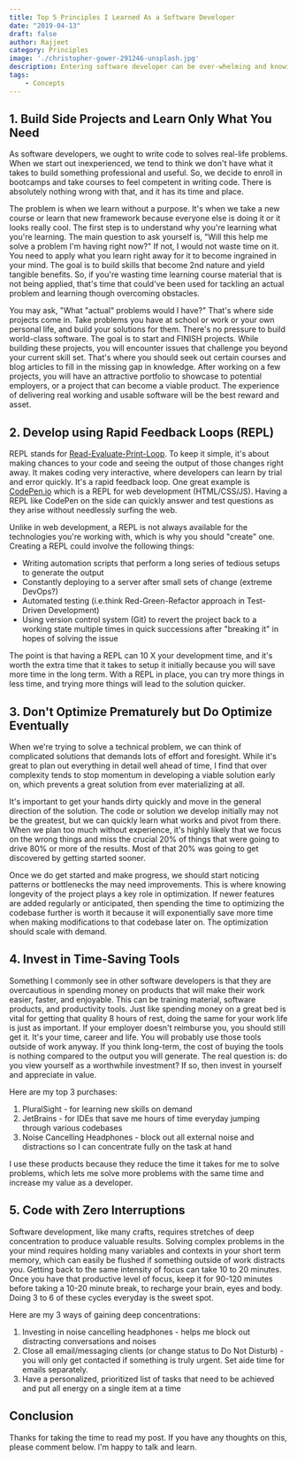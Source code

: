 ```yaml
---
title: Top 5 Principles I Learned As a Software Developer 
date: "2019-04-13"
draft: false
author: Rajjeet
category: Principles
image: './christopher-gower-291246-unsplash.jpg'
description: Entering software developer can be over-whelming and knowing what to focus is half the battle. In this post, I talk about some of the underlying principles I learned over my 3 years of development experience. 
tags: 
    - Concepts
---
```


## 1. Build Side Projects and Learn Only What You Need
As software developers, we ought to write code to solves real-life problems.
When we start out inexperienced, we tend to think we don't have what it takes to build something professional and useful.
So, we decide to enroll in bootcamps and take courses to feel competent in writing code. 
There is absolutely nothing wrong with that, and it has its time and place.

The problem is when we learn without a purpose. It's when we take a new course or learn that new framework because 
everyone else is doing it or it looks really cool. The first step is to understand why you're learning what you're learning. 
The main question to ask yourself is, "Will this help me solve a problem I'm having right now?" If not, I would not 
waste time on it. You need to apply what you learn right away for it to become ingrained in your mind. 
The goal is to build skills that become 2nd nature and yield tangible benefits.
So, if you're wasting time learning course material that is not being applied, that's time that could've been used
for tackling an actual problem and learning though overcoming obstacles.  
 
You may ask, "What "actual" problems would I have?" That's where side projects come in.
Take problems you have at school or work or your own personal life, and build your solutions for them.
There's no pressure to build world-class software. The goal is to start and FINISH projects. 
While building these projects, you will encounter issues that challenge you beyond your current 
skill set. That's where you should seek out certain courses and blog articles to fill in the missing gap in knowledge.
After working on a few projects, you will have an attractive portfolio to showcase to potential employers, 
or a project that can become a viable product. 
The experience of delivering real working and usable software will be the best reward and asset. 

## 2. Develop using Rapid Feedback Loops (REPL)
REPL stands for [Read-Evaluate-Print-Loop](https://en.wikipedia.org/wiki/Read%E2%80%93eval%E2%80%93print_loop).
To keep it simple, it's about making chances to your code and seeing the output of those changes right away.
It makes coding very interactive, where developers can learn by trial and error quickly. It's a rapid feedback loop.
One great example is [CodePen.io](https://codepen.io/pen/) which is a REPL for web development (HTML/CSS/JS). 
Having a REPL like CodePen on the side can quickly answer and test questions as they arise without needlessly surfing the web. 

Unlike in web development, a REPL is not always available for the technologies you're working with, 
which is why you should "create" one.
Creating a REPL could involve the following things: 
* Writing automation scripts that perform a long series of tedious setups to generate the output
* Constantly deploying to a server after small sets of change (extreme DevOps?)
* Automated testing (i.e.think Red-Green-Refactor approach in Test-Driven Development)
* Using version control system (Git) to revert the project back to a working state multiple times in quick successions after "breaking it" in hopes of solving the issue   
  
The point is that having a REPL can 10 X your development time, and it's worth the extra time 
that it takes to setup it initially because you will save more time in the long term. With a REPL in place,
you can try more things in less time, and trying more things will lead to the solution quicker.
 
## 3. Don't Optimize Prematurely but Do Optimize Eventually
When we're trying to solve a technical problem, we can think of complicated solutions that demands lots of effort
and foresight. While it's great to plan out everything in detail well ahead of time, I find that over complexity tends to 
stop momentum in developing a viable solution early on, which prevents a great solution from ever materializing at all.

It's important to get your hands dirty quickly and move in the general direction of the solution. The code or solution 
we develop initially may not be the greatest, but we can quickly learn what works and pivot from there.
When we plan too much without experience, it's highly likely that we focus on the wrong things and miss the crucial 20% of 
things that were going to drive 80% or more of the results. Most of that 20% was going to get discovered by getting started sooner.

Once we do get started and make progress, we should start noticing patterns or bottlenecks the may need improvements. 
This is where knowing longevity of the project plays a key role in optimization. 
If newer features are added regularly or anticipated, then spending the time to optimizing the codebase further is worth it because
it will exponentially save more time when making modifications to that codebase later on. The optimization should scale with demand. 

## 4. Invest in Time-Saving Tools 
Something I commonly see in other software developers is that they are overcautious in spending money on products that 
will make their work easier, faster, and enjoyable. This can be training material, software products, and productivity tools.
Just like spending money on a great bed is vital for getting that quality 8 hours of rest, doing the same for your 
work life is just as important. If your employer doesn't reimburse you, you should still get it. It's your time, career and life.
You will probably use those tools outside of work anyway. If you think long-term, the cost of buying the tools is nothing
compared to the output you will generate. The real question is: do you view yourself as a worthwhile investment? If so, then
invest in yourself and appreciate in value.   

Here are my top 3 purchases:
1. PluralSight - for learning new skills on demand 
2. JetBrains - for IDEs that save me hours of time everyday jumping through various codebases
3. Noise Cancelling Headphones - block out all external noise and distractions so I can concentrate fully on the task at hand

I use these products because they reduce the time it takes for me to solve problems, which lets me solve more problems
with the same time and increase my value as a developer. 

## 5. Code with Zero Interruptions
Software development, like many crafts, requires stretches of deep concentration to produce valuable results. 
Solving complex problems in the your mind requires holding many variables and contexts in your short term memory, which 
can easily be flushed if something outside of work distracts you. Getting back to the same intensity of focus can take
10 to 20 minutes. Once you have that productive level of focus, keep it for 90-120 minutes before taking a 10-20 minute break,
to recharge your brain, eyes and body. Doing 3 to 6 of these cycles everyday is the sweet spot. 

Here are my 3 ways of gaining deep concentrations:
1. Investing in noise cancelling headphones - helps me block out distracting conversations and noises
2. Close all email/messaging clients (or change status to Do Not Disturb) - you will only get contacted if something is truly urgent. Set aide time for emails separately. 
3. Have a personalized, prioritized list of tasks that need to be achieved and put all energy on a single item at a time        

## Conclusion
Thanks for taking the time to read my post. If you have any thoughts on this, please comment below. I'm happy to talk and learn.  


  




